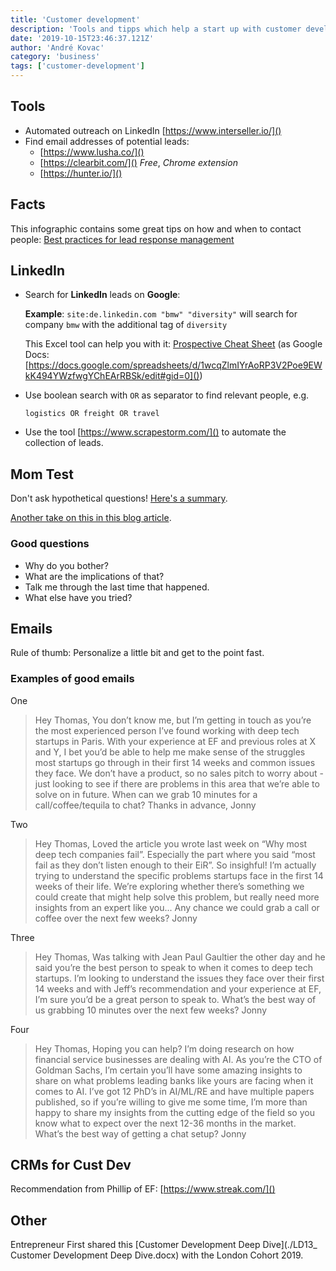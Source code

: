```yaml
---
title: 'Customer development'
description: 'Tools and tipps which help a start up with customer development'
date: '2019-10-15T23:46:37.121Z'
author: 'André Kovac'
category: 'business'
tags: ['customer-development']
---
```


## Tools

- Automated outreach on LinkedIn [https://www.interseller.io/]()
- Find email addresses of potential leads:
	- [https://www.lusha.co/]()
	- [https://clearbit.com/]() *Free*, *Chrome extension*
	- [https://hunter.io/]()

## Facts

This infographic contains some great tips on how and when to contact people: [Best practices for lead response management](./LRM-info-graphic-poster-16.pdf)

## LinkedIn

- Search for **LinkedIn** leads on **Google**:

	**Example**: `site:de.linkedin.com "bmw" "diversity"` will search for company `bmw` with the additional tag of `diversity`

	This Excel tool can help you with it: [Prospective Cheat Sheet](./prospecting-cheat-sheet.xlsx) (as Google Docs: [https://docs.google.com/spreadsheets/d/1wcqZlmIYrAoRP3V2Poe9EWkK494YWzfwgYChEArRBSk/edit#gid=0]())

- Use boolean search with `OR` as separator to find relevant people, e.g.

	```
	logistics OR freight OR travel
	```

- Use the tool [https://www.scrapestorm.com/]() to automate the collection of leads.

## Mom Test

Don't ask hypothetical questions! [Here's a summary](https://medium.com/@feelinspired/things-i-learnt-the-mom-test-by-rob-fitzpatrick-9d9d58ce8098).

[Another take on this in this blog article](https://medium.dave-bailey.com/what-you-shouldnt-ask-your-customers-a208c5dbab75).

### Good questions

* Why do you bother?
* What are the implications of that?
* Talk me through the last time that happened.
* What else have you tried?

## Emails

Rule of thumb: Personalize a little bit and get to the point fast.

### Examples of good emails

One

>Hey Thomas,
You don’t know me, but I’m getting in touch as you’re the most experienced person I’ve found working with deep tech startups in Paris.
With your experience at EF and previous roles at X and Y, I bet you’d be able to help me make sense of the struggles most startups go through in their first 14 weeks and common issues they face.
We don’t have a product, so no sales pitch to worry about - just looking to see if there are problems in this area that we’re able to solve on in future.
When can we grab 10 minutes for a call/coffee/tequila to chat?
Thanks in advance,
Jonny

Two

>Hey Thomas,
Loved the article you wrote last week on “Why most deep tech companies fail”.
Especially the part where you said “most fail as they don’t listen enough to their EiR”. So insighful!
I’m actually trying to understand the specific problems startups face in the first 14 weeks of their life.
We’re exploring whether there’s something we could create that might help solve this problem, but really need more insights from an expert like you...
Any chance we could grab a call or coffee over the next few weeks?
Jonny

Three

>Hey Thomas,
Was talking with Jean Paul Gaultier the other day and he said you’re the best person to speak to when it comes to deep tech startups.
I’m looking to understand the issues they face over their first 14 weeks and with Jeff’s recommendation and your experience at EF, I’m sure you’d be a great person to speak to.
What’s the best way of us grabbing 10 minutes over the next few weeks?
Jonny

Four

>Hey Thomas,
Hoping you can help? I’m doing research on how financial service businesses are dealing with AI.
As you’re the CTO of Goldman Sachs, I’m certain you’ll have some amazing insights to share on what problems leading banks like yours are facing when it comes to AI.
I’ve got 12 PhD’s in AI/ML/RE and have multiple papers published, so if you’re willing to give me some time, I’m more than happy to share my insights from the cutting edge of the field so you know what to expect over the next 12-36 months in the market.
What’s the best way of getting a chat setup?
Jonny


## CRMs for Cust Dev

Recommendation from Phillip of EF: [https://www.streak.com/]()

## Other

Entrepreneur First shared this [Customer Development Deep Dive](./LD13_ Customer Development Deep Dive.docx) with the London Cohort 2019.